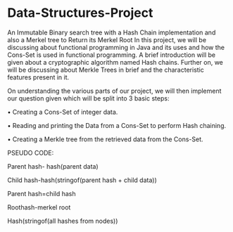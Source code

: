 # Data-Structures-Project
An Immutable Binary search tree with a Hash Chain implementation and also a Merkel tree to Return its Merkel Root
In this project, we will be discussing about functional programming in Java and its uses and how the Cons-Set is used in functional programming.
A brief introduction will be given about a cryptographic algorithm named Hash chains.
Further on, we will be discussing about Merkle Trees in brief and the characteristic features present in it.

On understanding the various parts of our project, we will then implement our question given which will be split into 3 basic steps:

•	Creating a Cons-Set of integer data.

•	Reading and printing the Data from a Cons-Set to perform Hash chaining.

•	Creating a Merkle tree from the retrieved data from the Cons-Set.

PSEUDO CODE:

Parent hash- hash(parent data)

Child hash-hash(stringof(parent hash + child data))

Parent hash=child hash


Roothash-merkel root

Hash(stringof(all hashes from nodes))
